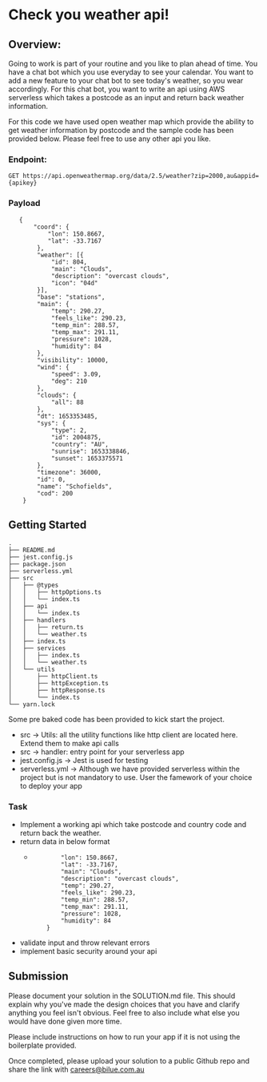 # Check you weather api!

## Overview:
Going to work is part of your routine and you like to plan ahead of time. You have a chat bot which you use everyday to see your calendar. You want to add a new feature to your chat bot to see today's weather, so you wear accordingly. For this chat bot, you want to write an api using AWS serverless which takes a postcode as an input and return back weather information.

For this code we have used open weather map which provide the ability to get weather information by postcode and the sample code has been provided below. Please feel free to use any other api you like.

    
### Endpoint: 
``` 
GET https://api.openweathermap.org/data/2.5/weather?zip=2000,au&appid={apikey}
```

### Payload

``` 
   {
       "coord": {
           "lon": 150.8667,
           "lat": -33.7167
        },
        "weather": [{
            "id": 804,
            "main": "Clouds",
            "description": "overcast clouds",
            "icon": "04d"
        }],
        "base": "stations",
        "main": {
            "temp": 290.27,
            "feels_like": 290.23,
            "temp_min": 288.57,
            "temp_max": 291.11,
            "pressure": 1028,
            "humidity": 84
        },
        "visibility": 10000,
        "wind": {
            "speed": 3.09,
            "deg": 210
        },
        "clouds": {
            "all": 88
        },
        "dt": 1653353485,
        "sys": {
            "type": 2,
            "id": 2004875,
            "country": "AU",
            "sunrise": 1653338846,
            "sunset": 1653375571
        },
        "timezone": 36000,
        "id": 0,
        "name": "Schofields",
        "cod": 200
    } 
```


## Getting Started

```
.
├── README.md
├── jest.config.js
├── package.json
├── serverless.yml
├── src
│   ├── @types
│   │   ├── httpOptions.ts
│   │   └── index.ts
│   ├── api
│   │   └── index.ts
│   ├── handlers
│   │   ├── return.ts
│   │   └── weather.ts
│   ├── index.ts
│   ├── services
│   │   ├── index.ts
│   │   └── weather.ts
│   └── utils
│       ├── httpClient.ts
│       ├── httpException.ts
│       ├── httpResponse.ts
│       └── index.ts
└── yarn.lock

```

Some pre baked code has been provided to kick start the project.

- src -> Utils: all the utility functions like http client are located here. Extend them to make api calls
- src -> handler: entry point for your serverless app
- jest.config.js -> Jest is used for testing
- serverless.yml -> Although we have provided serverless within the project but is not mandatory to use. User the famework of your choice to deploy your app

### Task

- Implement a working api which take postcode and country code and return back the weather.
- return data in below format
  - ``` {
            "lon": 150.8667,
            "lat": -33.7167,
            "main": "Clouds",
            "description": "overcast clouds",
            "temp": 290.27,
            "feels_like": 290.23,
            "temp_min": 288.57,
            "temp_max": 291.11,
            "pressure": 1028,
            "humidity": 84
        }
    ```
- validate input and throw relevant errors
- implement basic security around your api


## Submission
Please document your solution in the SOLUTION.md file. This should explain why you've made the design choices that you have and clarify anything you feel isn't obvious. Feel free to also include what else you would have done given more time.

Please include instructions on how to run your app if it is not using the boilerplate provided.

Once completed, please upload your solution to a public Github repo and share the link with careers@bilue.com.au
